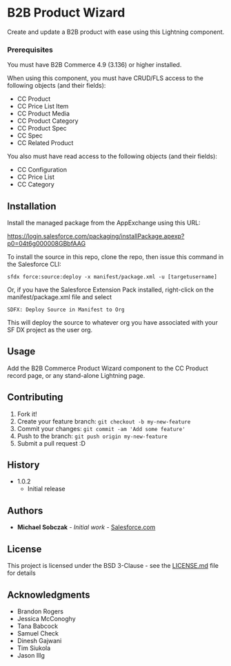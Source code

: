 # B2B Product Wizard

Create and update a B2B product with ease using this Lightning component.

### Prerequisites

You must have B2B Commerce 4.9 (3.136) or higher installed.

When using this component, you must have CRUD/FLS access to the following objects (and their fields):

* CC Product
* CC Price List Item
* CC Product Media
* CC Product Category
* CC Product Spec
* CC Spec
* CC Related Product

You also must have read access to the following objects (and their fields):

* CC Configuration
* CC Price List
* CC Category

## Installation

Install the managed package from the AppExchange using this URL:

https://login.salesforce.com/packaging/installPackage.apexp?p0=04t6g000008GBbfAAG

To install the source in this repo, clone the repo, then issue this command in the Salesforce CLI:

    sfdx force:source:deploy -x manifest/package.xml -u [targetusername]

Or, if you have the Salesforce Extension Pack installed, right-click on the manifest/package.xml file and select 

    SDFX: Deploy Source in Manifest to Org

This will deploy the source to whatever org you have associated with your SF DX project as the user org.

## Usage

Add the B2B Commerce Product Wizard component to the CC Product record page, or any stand-alone Lightning page.

## Contributing

1. Fork it!
2. Create your feature branch: `git checkout -b my-new-feature`
3. Commit your changes: `git commit -am 'Add some feature'`
4. Push to the branch: `git push origin my-new-feature`
5. Submit a pull request :D

## History

* 1.0.2
    * Initial release

## Authors

* **Michael Sobczak** - *Initial work* - [Salesforce.com](https://salesforce.com)

## License

This project is licensed under the BSD 3-Clause - see the [LICENSE.md](LICENSE.md) file for details

## Acknowledgments

* Brandon Rogers
* Jessica McConoghy
* Tana Babcock
* Samuel Check
* Dinesh Gajwani
* Tim Siukola
* Jason Illg